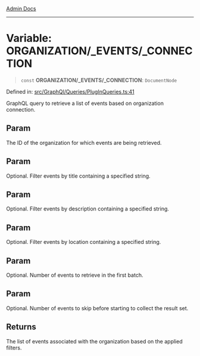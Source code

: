 [Admin Docs](/)

***

# Variable: ORGANIZATION/_EVENTS/_CONNECTION

> `const` **ORGANIZATION/_EVENTS/_CONNECTION**: `DocumentNode`

Defined in: [src/GraphQl/Queries/PlugInQueries.ts:41](https://github.com/PalisadoesFoundation/talawa-admin/blob/main/src/GraphQl/Queries/PlugInQueries.ts#L41)

GraphQL query to retrieve a list of events based on organization connection.

## Param

The ID of the organization for which events are being retrieved.

## Param

Optional. Filter events by title containing a specified string.

## Param

Optional. Filter events by description containing a specified string.

## Param

Optional. Filter events by location containing a specified string.

## Param

Optional. Number of events to retrieve in the first batch.

## Param

Optional. Number of events to skip before starting to collect the result set.

## Returns

The list of events associated with the organization based on the applied filters.
